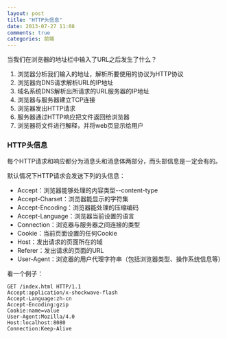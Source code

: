 ```yaml
---
layout: post
title: "HTTP头信息"
date: 2013-07-27 11:08
comments: true
categories: 前端
---
```


当我们在浏览器的地址栏中输入了URL之后发生了什么？

1. 浏览器分析我们输入的地址，解析所要使用的协议为HTTP协议
2. 浏览器向DNS请求解析URL的IP地址
3. 域名系统DNS解析出所请求的URL服务器的IP地址
4. 浏览器与服务器建立TCP连接
5. 浏览器发出HTTP请求
6. 服务器通过HTTP响应把文件返回给浏览器
7. 浏览器将文件进行解释，并将web页显示给用户

### HTTP头信息

每个HTTP请求和响应都分为消息头和消息体两部分，而头部信息是一定会有的。

默认情况下HTTP请求会发送下列的头信息：

+ Accept：浏览器能够处理的内容类型--content-type
+ Accept-Charset：浏览器能显示的字符集
+ Accept-Encoding：浏览器能处理的压缩编码
+ Accept-Language：浏览器当前设置的语言
+ Connection：浏览器与服务器之间连接的类型
+ Cookie：当前页面设置的任何Cookie
+ Host：发出请求的页面所在的域
+ Referer：发出请求的页面的URL
+ User-Agent：浏览器的用户代理字符串（包括浏览器类型、操作系统信息等）

看一个例子：

    GET /index.html HTTP/1.1
    Accept:application/x-shockwave-flash
    Accept-Language:zh-cn
    Accept-Encoding:gzip
    Cookie:name=value
    User-Agent:Mozilla/4.0
    Host:localhost:8080
    Connection:Keep-Alive
